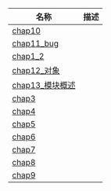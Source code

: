 | 名称 | 描述
| - | - |
| [chap10](chap10/README.md) | |
| [chap11_bug](chap11_bug/README.md) | |
| [chap1_2](chap1_2/README.md) | |
| [chap12_对象](chap12_对象/README.md) | |
| [chap13_模块概述](chap13_模块概述/README.md) | |
| [chap3](chap3/README.md) | |
| [chap4](chap4/README.md) | |
| [chap5](chap5/README.md) | |
| [chap6](chap6/README.md) | |
| [chap7](chap7/README.md) | |
| [chap8](chap8/README.md) | |
| [chap9](chap9/README.md) | |
